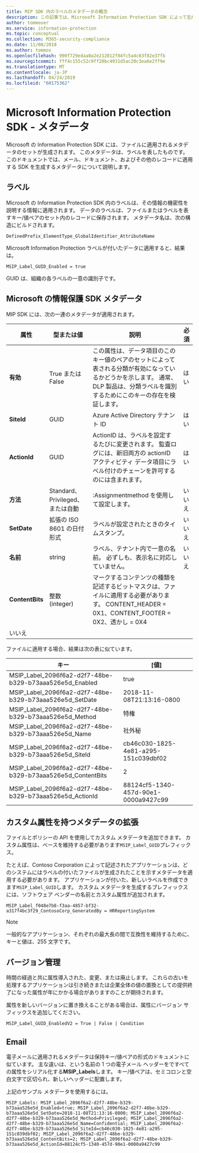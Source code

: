 ```yaml
---
title: MIP SDK 内のラベルのメタデータの概念
description: この記事では、Microsoft Information Protection SDK によって生成されるメタデータを理解できます。
author: tommoser
ms.service: information-protection
ms.topic: conceptual
ms.collection: M365-security-compliance
ms.date: 11/08/2018
ms.author: tommos
ms.openlocfilehash: 990f729edaa0a2e212812f84fc5a4c63f82e37fb
ms.sourcegitcommit: fff4c155c52c9ff20bc4931d5ac20c3ea6e2ff9e
ms.translationtype: MT
ms.contentlocale: ja-JP
ms.lasthandoff: 04/24/2019
ms.locfileid: "60175362"
---
```

# <a name="microsoft-information-protection-sdk---metadata"></a>Microsoft Information Protection SDK - メタデータ

Microsoft の Information Protection SDK には、ファイルに適用されるメタデータのセットが生成されます。 このメタデータは、ラベルを表したものです。 このドキュメントでは、メール、ドキュメント、およびその他のレコードに適用する SDK を生成するメタデータについて説明します。

## <a name="labels"></a>ラベル

Microsoft の Information Protection SDK 内のラベルは、その情報の機密性を説明する情報に適用されます。 データのラベルは、ファイルまたはラベルを表すキー/値ペアのセット内のレコードに保存されます。 メタデータ名は、次の構造にビルドされます。

`DefinedPrefix_ElementType_GlobalIdentifier_AttributeName`

Microsoft Information Protection ラベルが付いたデータに適用すると、結果は。

`MSIP_Label_GUID_Enabled = true`

GUID は、組織の各ラベルの一意の識別子です。

## <a name="microsoft-information-protection-sdk-metadata"></a>Microsoft の情報保護 SDK メタデータ

MIP SDK には、次の一連のメタデータが適用されます。

| 属性 | 型または値                 | 説明                                                                                                                                                                                                                                        | 必須 |
|-----------|-------------------------------|----------------------------------------------------------------------------------------------------------------------------------------------------------------------------------------------------------------------------------------------------|-----------|
| **有効**   | True または False                 | この属性は、データ項目のこのキー値のペアのセットによって表される分類が有効になっているかどうかを示します。 通常、DLP 製品は、分類ラベルを識別するためにこのキーの存在を検証します。 | はい       |
| **SiteId**    | GUID                          | Azure Active Directory テナント ID                                                                                                                                                                                                                   | はい       |
| **ActionId**  | GUID                          | ActionID は、ラベルを設定するたびに変更されます。 監査ログには、新旧両方の actionID アクティビティ データ項目にラベル付けのチェーンを許可するのには含まれます。                                                                                 | はい       |
| **方法**    | Standard、Privileged、または自動        | :Assignmentmethod を使用して設定します。                                                                                                                                                                                                                 | いいえ        |
| **SetDate**   | 拡張の ISO 8601 の日付形式 | ラベルが設定されたときのタイムスタンプ。                                                                                                                                                                                                              | いいえ        |
| **名前**      | string                        | ラベル、テナント内で一意の名前。 必ずしも、表示名に対応していません。                                                                                                                                                              | いいえ      |
| **ContentBits** | 整数 (integer) | マークするコンテンツの種類を記述するビットマスクは、ファイルに適用する必要があります。 CONTENT_HEADER = 0X1、CONTENT_FOOTER = 0X2、透かし = 0X4
 | いいえ |

ファイルに適用する場合、結果は次の表に似ています。

| キー                                                         | [値]                                |
|-------------------------------------------------------------|--------------------------------------|
| MSIP_Label_2096f6a2-d2f7-48be-b329-b73aaa526e5d_Enabled     | true                                 |
| MSIP_Label_2096f6a2-d2f7-48be-b329-b73aaa526e5d_SetDate     | 2018-11-08T21:13:16-0800             |
| MSIP_Label_2096f6a2-d2f7-48be-b329-b73aaa526e5d_Method      | 特権                           |
| MSIP_Label_2096f6a2-d2f7-48be-b329-b73aaa526e5d_Name        | 社外秘                         |
| MSIP_Label_2096f6a2-d2f7-48be-b329-b73aaa526e5d_SiteId      | cb46c030-1825-4e81-a295-151c039dbf02 |
| MSIP_Label_2096f6a2-d2f7-48be-b329-b73aaa526e5d_ContentBits | 2                                    |
| MSIP_Label_2096f6a2-d2f7-48be-b329-b73aaa526e5d_ActionId    | 88124cf5-1340-457d-90e1-0000a9427c99 |

## <a name="extending-metadata-with-custom-attributes"></a>カスタム属性を持つメタデータの拡張

ファイルとポリシーの API を使用してカスタム メタデータを追加できます。 カスタム属性は、ベースを維持する必要があります`MSIP_Label_GUID`プレフィックス。 

たとえば、Contoso Corporation によって記述されたアプリケーションは、どのシステムにはラベルの付いたファイルが生成されたことを示すメタデータを適用する必要があります。 アプリケーションが付いた、新しいラベルを作成できます`MSIP_Label_GUID`します。 カスタム メタデータを生成するプレフィックスには、ソフトウェア ベンダーの名前とカスタム属性が追加されます。

```
MSIP_Label_f048e7b8-f3aa-4857-bf32-a317f4bc3f29_ContosoCorp_GeneratedBy = HRReportingSystem
```

> [!Note]
> 一般的なアプリケーション、それぞれの最大長の間で互換性を維持するために、キーと値は、255 文字です。

## <a name="versioning"></a>バージョン管理

時間の経過と共に属性導入された、変更、または廃止します。 これらの古いを処理するアプリケーションは引き続きまたは企業全体の値の置換としての提供終了になった属性が年にかかる場合がありますのことが期待されます。

属性を新しいバージョンに置き換えることがある場合は、属性にバージョン サフィックスを追加してください。

`MSIP_Label_GUID_EnabledV2 = True | False | Condition`

## <a name="email"></a>Email

電子メールに適用されるメタデータは保持キー/値ペアの形式のドキュメントに似ています。 主な違いは、という名前の 1 つの電子メール ヘッダーをですべての属性をシリアル化する**MSIP_Labels**します。 キー/値ペアは、セミコロンと空白文字で区切られ、新しいヘッダーに配置します。

上記のサンプル メタデータを使用するには。

```
MSIP_Labels: MSIP_Label_2096f6a2-d2f7-48be-b329-b73aaa526e5d_Enabled=true; MSIP_Label_2096f6a2-d2f7-48be-b329-b73aaa526e5d_SetDate=2018-11-08T21:13:16-0800; MSIP_Label_2096f6a2-d2f7-48be-b329-b73aaa526e5d_Method=Privileged; MSIP_Label_2096f6a2-d2f7-48be-b329-b73aaa526e5d_Name=Confidential; MSIP_Label_2096f6a2-d2f7-48be-b329-b73aaa526e5d_SiteId=cb46c030-1825-4e81-a295-151c039dbf02; MSIP_Label_2096f6a2-d2f7-48be-b329-b73aaa526e5d_ContentBits=2; MSIP_Label_2096f6a2-d2f7-48be-b329-b73aaa526e5d_ActionId=88124cf5-1340-457d-90e1-0000a9427c99
```
